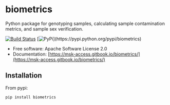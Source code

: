 # biometrics

Python package for genotyping samples, calculating sample contamination metrics, and sample sex verification.

[![Build Status](https://travis-ci.com/msk-access/biometrics.svg?branch=master)](https://travis-ci.com/msk-access/biometrics) [![PyPi](https://img.shields.io/pypi/v/biometrics.svg?)](https://pypi.python.org/pypi/biometrics)

* Free software: Apache Software License 2.0
* Documentation: [https://msk-access.gitbook.io/biometrics/](https://msk-access.gitbook.io/biometrics/)

## Installation

From pypi:

`pip install biometrics`
